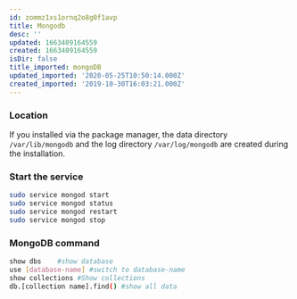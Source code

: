 ```yaml
---
id: zommz1xs1ornq2o8g0f1avp
title: Mongodb
desc: ''
updated: 1663409164559
created: 1663409164559
isDir: false
title_imported: mongoDB
updated_imported: '2020-05-25T10:50:14.000Z'
created_imported: '2019-10-30T16:03:21.000Z'
---
```


### Location

If you installed via the package manager, the data directory `/var/lib/mongodb` and the log directory `/var/log/mongodb` are created during the installation.

### Start the service

```bash
sudo service mongod start
sudo service mongod status
sudo service mongod restart
sudo service mongod stop
```


### MongoDB command

```bash
show dbs 	#show database
use [database-name] #switch to database-name
show collections #Show collections 
db.[collection name].find() #show all data
```
